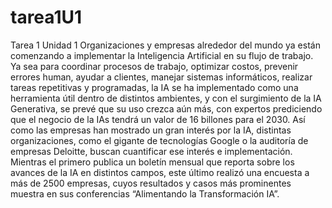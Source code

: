 # tarea1U1
Tarea 1 Unidad 1
Organizaciones y empresas alrededor del mundo ya están comenzando a implementar la Inteligencia Artificial en su flujo de trabajo. Ya sea para coordinar procesos de trabajo, optimizar costos, prevenir errores human, ayudar a clientes, manejar sistemas informáticos, realizar tareas repetitivas y programadas, la IA se ha implementado como una herramienta útil dentro de distintos ambientes, y con el surgimiento de la IA Generativa, se prevé que su uso crezca aún más, con expertos prediciendo que el negocio de la IAs tendrá un valor de 16 billones para el 2030.
Así como las empresas han mostrado un gran interés por la IA, distintas organizaciones, como el gigante de tecnologías Google o la auditoría de empresas Deloitte, buscan cuantificar ese interés e implementación. Mientras el primero publica un boletín mensual que reporta sobre los avances de la IA en distintos campos, este último realizó una encuesta a más de 2500 empresas, cuyos resultados y casos más prominentes muestra en sus conferencias “Alimentando la Transformación IA”.
